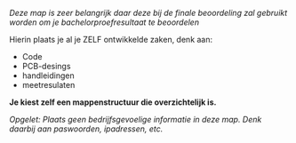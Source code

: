 *Deze map is zeer belangrijk daar deze bij de finale beoordeling zal gebruikt worden om je bachelorproefresultaat te beoordelen*

Hierin plaats je al je ZELF ontwikkelde zaken, denk aan:
* Code
* PCB-desings
* handleidingen
* meetresulaten

**Je kiest zelf een mappenstructuur die overzichtelijk is.**


*Opgelet: Plaats geen bedrijfsgevoelige informatie in deze map. Denk daarbij aan paswoorden, ipadressen, etc.*